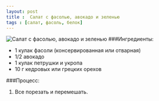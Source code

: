 ```yaml
---
layout: post
title :  Салат с фасолью, авокадо и зеленью
tags : [салат, фасоль, белок]
---
```

![Салат с фасолью, авокадо и зеленью](http://a.aboo.ru/a/IMG_5576.JPG)
###Ингредиенты:
- 1 кулак фасоли (консервированная или отварная)
- 1/2 авокадо
- 1 кулак петрушки и укропа
- 10 г кедровых или грецких орехов

###Процесс:

1. Все порезать и перемешать.